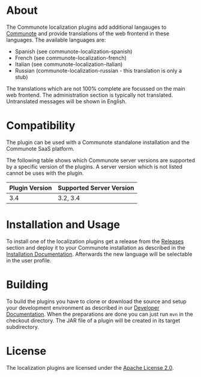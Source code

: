 # About
The Communote localization plugins add additional langauges to [Communote](https://github.com/Communote/communote-server) and provide 
translations of the web frontend in these languages. The available languages are:

* Spanish (see communote-localization-spanish)
* French (see communote-localization-french)
* Italian (see communote-localization-italian)
* Russian (communote-localization-russian - this translation is only a stub)

The translations which are not 100% complete are focussed on the main web frontend. The administration section is typically not translated. 
Untranslated messages will be shown in English.

# Compatibility
The plugin can be used with a Communote standalone installation and the Communote SaaS platform.

The following table shows which Communote server versions are supported by a specific version of the plugins. A server version which is not 
listed cannot be uses with the plugin.

| Plugin Version  | Supported Server Version |
| ------------- | ------------- |
| 3.4  | 3.2, 3.4  |

# Installation and Usage
To install one of the localization plugins get a release from the [Releases](https://github.com/Communote/communote-plugins-localization/releases) 
section and deploy it to your Communote installation as described in the [Installation Documentation](http://communote.github.io/doc/install_extensions.html). 
Afterwards the new language will be selectable in the user profile.

# Building
To build the plugins you have to clone or download the source and setup your development environment as described in our 
[Developer Documentation](http://communote.github.io/doc/dev_preparation.html). When the preparations are done you can just run 
```mvn``` in the checkout directory. The JAR file of a plugin will be created in its target subdirectory.

# License
The localization plugins are licensed under the [Apache License 2.0](http://www.apache.org/licenses/LICENSE-2.0).
